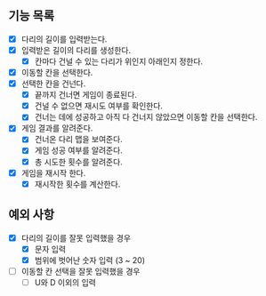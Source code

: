 ## 기능 목록

- [x] 다리의 길이를 입력받는다.
- [x] 입력받은 길이의 다리를 생성한다.
    - [x]  칸마다 건널 수 있는 다리가 위인지 아래인지 정한다.
- [x] 이동할 칸을 선택한다.
- [x] 선택한 칸을 건넌다.
    - [x] 끝까지 건너면 게임이 종료된다.
    - [x] 건널 수 없으면 재시도 여부를 확인한다.
    - [x] 건너는 데에 성공하고 아직 다 건너지 않았으면 이동할 칸을 선택한다.
- [x] 게임 결과를 알려준다.
  - [x] 건너온 다리 맵을 보여준다.
  - [x] 게임 성공 여부를 알려준다.
  - [x] 총 시도한 횟수를 알려준다.
- [x] 게임을 재시작 한다.
  - [x] 재시작한 횟수를 계산한다.

## 예외 사항

- [x] 다리의 길이를 잘못 입력했을 경우
    - [x] 문자 입력
    - [x] 범위에 벗어난 숫자 입력 (3 ~ 20)
- [ ] 이동할 칸 선택을 잘못 입력했을 경우
    - [ ] U와 D 이외의 입력
